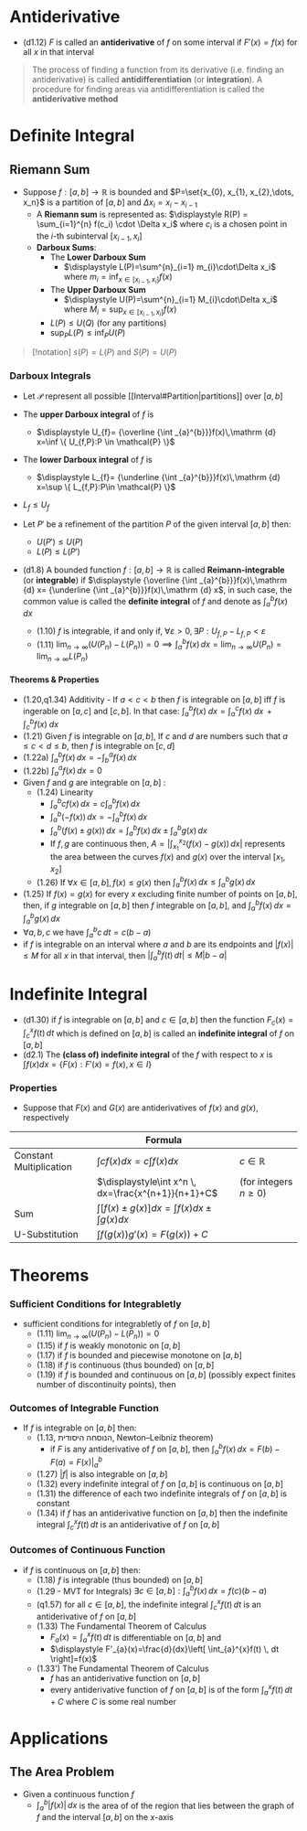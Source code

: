 # Antiderivative

- (d1.12) $F$ is called an **antiderivative** of $f$ on some interval if $F'(x)=f(x)$ for all $x$ in that interval

> The process of finding a function from its derivative (i.e. finding an antiderivative) is called **antidifferentiation** (or **integration**). A procedure for finding areas via antidifferentiation is called the **antiderivative method**


# Definite Integral

## Riemann Sum

- Suppose $f : [a, b] \to \mathbb{R}$ is bounded and $P=\set{x_{0}, x_{1}, x_{2},\dots, x_n}$ is a partition of $[a, b]$ and $\Delta x_i = x_i - x_{i-1}$
	- A **Riemann sum** is represented as: $\displaystyle R(P) = \sum_{i=1}^{n} f(c_i) \cdot \Delta x_i$ where $c_i$ is a chosen point in the $i$-th subinterval $[x_{i-1}, x_i]$
	- **Darboux Sums**: 
		- The **Lower Darboux Sum** 
			- $\displaystyle L(P)=\sum^{n}_{i=1} m_{i}\cdot\Delta x_i$ where $\displaystyle{m_{i}=\inf _{x\in [x_{i-1},x_{i}]}f(x)}$
		- The **Upper Darboux Sum**
			- $\displaystyle U(P)=\sum^{n}_{i=1} M_{i}\cdot\Delta x_i$ where $\displaystyle{M_{i}=\sup _{x\in [x_{i-1},x_{i}]}f(x)}$ 
		- $L(P)\leq U(Q)$ (for any partitions)
		- $\displaystyle\sup_{P}L(P)\leq\inf_{P}U(P)$


>[!notation] $s(P)=L(P)$ and $S(P)=U(P)$

### Darboux Integrals

- Let $\mathcal{P}$ represent all possible [[Interval#Partition|partitions]] over $[ a , b ]$
- The **upper Darboux integral** of $f$ is 
	- $\displaystyle U_{f}= {\overline {\int _{a}^{b}}}f(x)\,\mathrm {d} x=\inf \{ U_{f,P}:P \in \mathcal{P} \}$

- The **lower Darboux integral** of $f$ is
	- $\displaystyle L_{f}= {\underline {\int _{a}^{b}}}f(x)\,\mathrm {d} x=\sup \{ L_{f,P}:P\in \mathcal{P} \}$
-  $L_{f}\leq U_{f}$

- Let $P'$ be a refinement of the partition $P$ of the given interval $[a, b]$ then:
	- $U(P')\leq U(P)$
	- $L(P)\leq L(P')$

- (d1.8) A bounded function $f:[a,b]\to \mathbb{R}$ is called **Reimann-integrable** (or **integrable**) if $\displaystyle {\overline {\int _{a}^{b}}}f(x)\,\mathrm {d} x= {\underline {\int _{a}^{b}}}f(x)\,\mathrm {d} x$, in such case, the common value is called the **definite integral** of $f$ and denote as $\displaystyle\int^{b}_{a} f(x) \, dx$
	- (1.10) $f$ is integrable, if and only if, $\forall \varepsilon>0,\exists P:U_{f,P}-L_{f,P}<\varepsilon$
	- (1.11) $\displaystyle\lim_{ n \to \infty }(U(P_{n})-L(P_{n}))=0\implies \int_{a}^{b} f(x) \, dx=\lim_{ n \to \infty }U(P_{n})=\lim_{ n \to \infty }L(P_{n})$

#### Theorems & Properties 

- (1.20,q1.34) Additivity - If $a<c<b$ then $f$ is integrable on $[a,b]$ iff $f$ is ingerable on $[a,c]$ and $[c,b]$. In that case: $\displaystyle\int_a^b f(x) \; dx = \int_a^c f(x) \; dx \, + \int_c^b f(x) \; dx$
- (1.21) Given $f$ is integrable on $[a,b]$, If $c$ and $d$ are numbers such that $a\leq c<d\leq b$, then $f$ is integrable on $[c,d]$
- (1.22a) $\displaystyle\int ^b_{a}f(x) \, dx=-\int ^a_{b}f(x) \, dx$
- (1.22b) $\displaystyle\int ^a_{a}f(x) \, dx=0$
- Given $f$ and $g$ are integrable on $[a,b]$ :
	- (1.24) Linearity
		- $\displaystyle\int ^b_{a}cf(x) \, dx=c\int ^b_{a}f(x) \, dx$
		- $\displaystyle\int ^b_{a}(-f(x)) \, dx=-\int ^b_{a}f(x) \, dx$
		- $\displaystyle\int ^b_{a}(f(x)\pm g(x)) \, dx=\int ^b_{a} f(x)\, dx\pm\int ^b_{a} g(x)\, dx$
		- If $f,g$ are continuous then, $\displaystyle A =\left|{\int^{x_{2}}_{x_{1}}(f(x)-g(x))  \, dx}\right|$ represents the area between the curves $f(x)$ and $g(x)$ over the interval $[x_1, x_2]$
	- (1.26) If $\forall x \in[a,b], f(x)\leq g(x)$ then $\displaystyle\int ^b_{a}f(x) \, dx\leq\int ^b_{a}g(x) \, dx$
- (1.25) If $f(x)=g(x)$ for every $x$ excluding finite number of points on $[a,b]$, then, if $g$ integrable on $[a,b]$ then $f$ integrable on $[a,b]$, and $\int ^b_{a}f(x) \, dx=\int ^b_{a}g(x) \, dx$
- $\forall a,b,c$ we have $\displaystyle\int ^b_{a}c \, dt=c(b-a)$ 
- if $f$ is integrable on an interval where $a$ and $b$ are its endpoints and $|f(x)|\leq M$ for all $x$ in that interval, then $\displaystyle\left|\int^b_{a} f(t) \, dt\right|\leq M|b-a|$

# Indefinite Integral

- (d1.30) if $f$ is integrable on $[a,b]$ and $c \in [a,b]$ then the function $\displaystyle F_{c}(x)=\int ^x_{c}f(t) \, dt$ which is defined on $[a,b]$ is called an **indefinite integral** of $f$ on $[a,b]$ 
- (d2.1) The **(class of) indefinite integral** of the $f$ with respect to $x$ is $\displaystyle\int f(x) dx= \{ F(x):F'(x)=f(x),x \in I \}$

### Properties

- Suppose that $F(x)$ and $G(x)$ are antiderivatives of $f(x)$ and $g(x)$, respectively

|                         | Formula                                                            |                          |
| ----------------------- | ------------------------------------------------------------------ | ------------------------ |
| Constant Multiplication | $\displaystyle\int cf(x)dx=c\int f(x)dx$                           | $c\in\mathbb{R}$         |
|                         | $\displaystyle\int x^n \, dx=\frac{x^{n+1}}{n+1}+C$                | (for integers $n\geq 0$) |
| Sum                     | $\displaystyle \int [f(x)\pm g(x)]dx= \int f(x)dx\pm \int  g(x)dx$ |                          |
| U-Substitution          | $\displaystyle\int f(g(x)) g'(x)=F(g(x))+C$                        |                          |

# Theorems

### Sufficient Conditions for Integrabletly

- sufficient conditions for integrabletly of $f$ on $[a,b]$
	- (1.11) $\displaystyle\lim_{ n \to \infty }(U(P_{n})-L(P_{n}))=0$
	- (1.15) if $f$ is weakly monotonic on $[a,b]$
	- (1.17) if $f$ is bounded and piecewise monotone on $[a,b]$
	- (1.18) if $f$ is continuous (thus bounded) on $[a,b]$ 
	- (1.19) if $f$ is bounded and continuous on $[a,b]$ (possibly expect finites number of discontinuity points), then

### Outcomes of Integrable Function

- If $f$ is integrable on $[a,b]$ then: 
	- (1.13, הנוסחה היסודית, Newton–Leibniz theorem) 
		- if $F$ is any antiderivative of $f$ on $[a,b]$, then $\displaystyle\int^{b}_{a} f(x) \, dx=F(b)-F(a)=F(x) \big|_a^b$
	- (1.27) $|f|$ is also integrable on $[a,b]$
	- (1.32) every indefinite integral of $f$ on $[a,b]$ is continuous on $[a,b]$
	- (1.31) the difference of each two indefinite integrals of $f$ on $[a,b]$ is constant
	- (1.34) if $f$ has an antiderivative function on $[a,b]$ then the indefinite integral $\displaystyle\int ^x_{c}f(t) \, dt$ is an antiderivative of $f$ on $[a,b]$

### Outcomes of Continuous Function

- if $f$ is continuous on $[a,b]$ then:
	- (1.18) $f$ is integrable (thus bounded) on $[a,b]$ 
	- (1.29 - MVT for Integrals) $\exists c \in[a,b]:\displaystyle\int ^b_{a}f(x) \, dx=f(c)(b-a)$
	- (q1.57) for all $c \in [a,b]$, the indefinite integral $\displaystyle\int ^x_{c}f(t) \, dt$ is an antiderivative of $f$ on $[a,b]$
	- (1.33) The Fundamental Theorem of Calculus 
		- $\displaystyle F_{a}(x)=\int_{a}^{x}f(t)  \, dt$ is differentiable on $[a,b]$ and 
		- $\displaystyle F'_{a}(x)=\frac{d}{dx}\left[ \int_{a}^{x}f(t)  \, dt \right]=f(x)$
	- (1.33') The Fundamental Theorem of Calculus
		- $f$ has an antiderivative function on $[a,b]$
		- every antiderivative function of $f$ on $[a,b]$ is of the form $\displaystyle\int ^x_{a}f(t) \, dt+C$ where $C$ is some real number


# Applications
## The Area Problem 

- Given a continuous function $f$
	- $\displaystyle\int^{b}_{a} |f(x)| \, dx$ is the area of of the region that lies between the graph of $f$ and the interval $[a, b]$ on the $x$-axis

